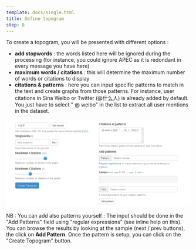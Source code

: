 ```yaml
---
template: docs/single.html
title: Define topogram 
step: 8
---
```


To create a topogram, you will be presented with  different options :

*  **add stopwords** : the words listed here will be ignored during the processing (for instance, you could ignore APEC as it is redondant in every message you have here)
* **maximum words / citations** :  this will determine the maximum number of words or citations to display
* **citations & patterns** : here you can input specific patterns to match in the text and create graphs from those patterns. For instance, user citations in Sina Weibo or Twitter (@什么人) is already added by default. You just have to select " @ weibo" in the list to extract all user mentions in the dataset.

![extract topograms](/uploads/topogram_extract.png)

NB : You can add also patterns yourself :  The input should be done in the "Add Patterns" field using "regular expressions" (see inline help on this). You can browse the results by looking at the sample (next / prev buttons), the click on **Add Pattern**. Once the pattern is setup, you can click on the "Create Topogram" button.
